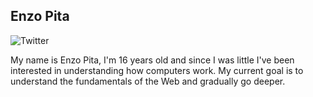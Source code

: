 ## Enzo Pita

![Twitter](https://flat.badgen.net/badge/twitter/@enzopita/purple?icon=twitter)

My name is Enzo Pita, I'm 16 years old and since I was little I've been interested in understanding how computers work. My current goal is to understand the fundamentals of the Web and gradually go deeper.
